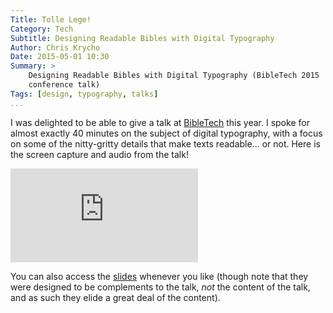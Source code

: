 ```yaml
---
Title: Tolle Lege!
Category: Tech
Subtitle: Designing Readable Bibles with Digital Typography
Author: Chris Krycho
Date: 2015-05-01 10:30
Summary: >
    Designing Readable Bibles with Digital Typography (BibleTech 2015
    conference talk)
Tags: [design, typography, talks]
...
```


I was delighted to be able to give a talk at [BibleTech] this year. I spoke for
almost exactly 40 minutes on the subject of digital typography, with a focus on
some of the nitty-gritty details that make texts readable... or not. Here is the
screen capture and audio from the talk!

<div class="iframe-wrapper four-to-three">
<iframe src="https://player.vimeo.com/video/126655499" frameborder="0" webkitallowfullscreen mozallowfullscreen allowfullscreen></iframe>
</div>

You can also access the [slides] whenever you like (though note that they were
designed to be complements to the talk, *not* the content of the talk, and as
such they elide a great deal of the content).

[BibleTech]: http://bibletechconference.com/
[slides]: /talks/bibletech2015/
